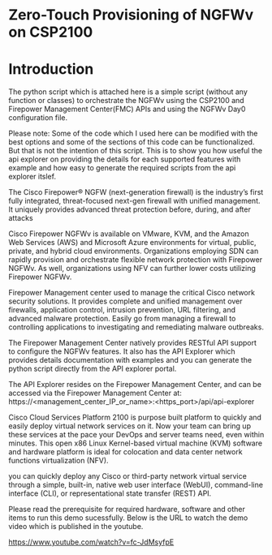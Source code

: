 <H1>Zero-Touch Provisioning of NGFWv on CSP2100<H1>

# Introduction

The python script which is attached here is a simple script (without any function or classes) to orchestrate the NGFWv using the CSP2100 and Firepower Management Center(FMC) APIs and using the NGFWv Day0 configuration file.

Please note: Some of the code which I used here can be modified with the best options and some of the sections of this code can be functionalized. But that is not the intention of this script. This is to show you how useful the api explorer on providing the details for each supported features with example and how easy to generate the required scripts from the api explorer itslef. 

The Cisco Firepower® NGFW (next-generation firewall) is the industry’s first fully integrated, threat-focused next-gen firewall with unified management. It uniquely provides advanced threat protection before, during, and after attacks

Cisco Firepower NGFWv is available on VMware, KVM, and the Amazon Web Services (AWS) and Microsoft Azure environments for virtual, public, private, and hybrid cloud environments. Organizations employing SDN can rapidly provision and orchestrate flexible network protection with Firepower NGFWv. As well, organizations using NFV can further lower costs utilizing Firepower NGFWv.

Firepower Management center used to manage the critical Cisco network security solutions. It provides complete and unified management over firewalls, application control, intrusion prevention, URL filtering, and advanced malware protection. Easily go from managing a firewall to controlling applications to investigating and remediating malware outbreaks.

The Firepower Management Center natively provides RESTful API support to configure the NGFWv features.
It also has the API Explorer which provides details documentation with examples and you can generate the python script directly from the API explorer portal.

The API Explorer resides on the Firepower Management Center, and can be accessed via the Firepower Management Center at:
https://<management_center_IP_or_name>:<https_port>/api/api-explorer

Cisco Cloud Services Platform 2100 is purpose built platform to quickly and easily deploy virtual network services on it. Now your team can bring up these services at the pace your DevOps and server teams need, even within minutes. This open x86 Linux Kernel-based virtual machine (KVM) software and hardware platform is ideal for colocation and data center network functions virtualization (NFV).

you can quickly deploy any Cisco or third-party network virtual service through a simple, built-in, native web user interface (WebUI), command-line interface (CLI), or representational state transfer (REST) API.

Please read the prerequisite for required hardware, software and other items to run this demo sucessfully. 
Below is the URL to watch the demo video which is published in the youtube. 

https://www.youtube.com/watch?v=fc-JdMsyfpE






